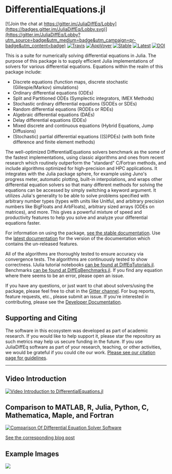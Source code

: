 # DifferentialEquations.jl

[![Join the chat at https://gitter.im/JuliaDiffEq/Lobby](https://badges.gitter.im/JuliaDiffEq/Lobby.svg)](https://gitter.im/JuliaDiffEq/Lobby?utm_source=badge&utm_medium=badge&utm_campaign=pr-badge&utm_content=badge)
[![Travis](https://travis-ci.org/JuliaDiffEq/DifferentialEquations.jl.svg?branch=master)](https://travis-ci.org/JuliaDiffEq/DifferentialEquations.jl)
[![AppVoyer](https://ci.appveyor.com/api/projects/status/1smlr9ryfqfx1ear?svg=true)](https://ci.appveyor.com/project/ChrisRackauckas/differentialequations-jl-1sx90)
[![Stable](https://img.shields.io/badge/docs-stable-blue.svg)](http://docs.juliadiffeq.org/stable/)
[![Latest](https://img.shields.io/badge/docs-latest-blue.svg)](http://docs.juliadiffeq.org/latest/)
[![DOI](https://zenodo.org/badge/58516043.svg)](https://zenodo.org/badge/latestdoi/58516043)

This is a suite for numerically solving differential equations in Julia. The
purpose of this package is to supply efficient Julia implementations of solvers
for various differential equations. Equations within the realm of this package
include:

- Discrete equations (function maps, discrete stochastic (Gillespie/Markov)
  simulations)
- Ordinary differential equations (ODEs)
- Split and Partitioned ODEs (Symplectic integrators, IMEX Methods)
- Stochastic ordinary differential equations (SODEs or SDEs)
- Random differential equations (RODEs or RDEs)
- Algebraic differential equations (DAEs)
- Delay differential equations (DDEs)
- Mixed discrete and continuous equations (Hybrid Equations, Jump Diffusions)
- (Stochastic) partial differential equations ((S)PDEs) (with both finite
  difference and finite element methods)

The well-optimized DifferentialEquations solvers benchmark as the some of the fastest 
implementations, using classic algorithms and ones from recent research which
routinely outperform the "standard" C/Fortran methods, and include algorithms
optimized for high-precision and HPC applications. It integrates with the Julia
package sphere, for example using Juno's progress meter, automatic plotting,
built-in interpolations, and wraps other differential equation solvers so that
many different methods for solving the equations can be accessed by simply
switching a keyword argument. It utilizes Julia's generality to be able to
solve problems specified with arbitrary number types (types with units like
Unitful, and arbitrary precision numbers like BigFloats and ArbFloats),
arbitrary sized arrays (ODEs on matrices), and more. This gives a powerful
mixture of speed and productivity features to help you solve and analyze your
differential equations faster.


For information on using the package,
[see the stable documentation](http://docs.juliadiffeq.org/stable/). Use the
[latest documentation](http://docs.juliadiffeq.org/latest/) for the version of
the documentation which contains the un-released features.

All of the algorithms are thoroughly tested to ensure accuracy via convergence
tests. The algorithms are continuously tested to show correctness.
IJulia tutorial notebooks
[can be found at DiffEqTutorials.jl](https://github.com/JuliaDiffEq/DiffEqTutorials.jl).
Benchmarks
[can be found at DiffEqBenchmarks.jl](https://github.com/JuliaDiffEq/DiffEqBenchmarks.jl).
If you find any equation where there seems to be an error, please open an issue.

If you have any questions, or just want to chat about solvers/using the package,
please feel free to chat in the [Gitter channel](https://gitter.im/JuliaDiffEq/Lobby?utm_source=badge&utm_medium=badge&utm_campaign=pr-badge&utm_content=badge).
For bug reports, feature requests, etc., please submit an issue. If you're
interested in contributing, please see the
[Developer Documentation](https://juliadiffeq.github.io/DiffEqDevDocs.jl/latest/).

## Supporting and Citing

The software in this ecosystem was developed as part of academic research. If you
would like to help support it, please star the repository as such metrics may
help us secure funding in the future. If you use JuliaDiffEq software as part
of your research, teaching, or other activities, we would be grateful if you
could cite our work.
[Please see our citation page for guidelines](http://juliadiffeq.org/citing.html).

--------------------------------

## Video Introduction

[![Video Introduction to DifferentialEquations.jl](https://user-images.githubusercontent.com/1814174/27973992-e236a9a4-6310-11e7-84af-2b66097cecf9.PNG)](https://youtu.be/75SCMIRlNXM)

## Comparison to MATLAB, R, Julia, Python, C, Mathematica, Maple, and Fortran

<a href="http://www.stochasticlifestyle.com/wp-content/uploads/2017/10/de_solver_software_comparsion-2.pdf"><img src="http://www.stochasticlifestyle.com/wp-content/uploads/2017/10/de_solver_software_comparsion-1-2.png" alt="Comparison Of Differential Equation Solver Software" align="middle"/></a>

[See the corresponding blog post](http://www.stochasticlifestyle.com/comparison-differential-equation-solver-suites-matlab-r-julia-python-c-fortran/)

## Example Images

<img src="https://raw.githubusercontent.com/JuliaDiffEq/DifferentialEquations.jl/master/assets/DifferentialEquations_Example.png" align="middle"  />


